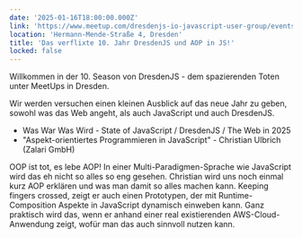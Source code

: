 ```yaml
---
date: '2025-01-16T18:00:00.000Z'
link: 'https://www.meetup.com/dresdenjs-io-javascript-user-group/events/304998249'
location: 'Hermann-Mende-Straße 4, Dresden'
title: 'Das verflixte 10. Jahr DresdenJS und AOP in JS!'
locked: false
---
```

Willkommen in der 10. Season von DresdenJS - dem spazierenden Toten unter MeetUps in Dresden.

Wir werden versuchen einen kleinen Ausblick auf das neue Jahr zu geben, sowohl was das Web angeht, als auch JavaScript und auch DresdenJS.

* Was War Was Wird - State of JavaScript / DresdenJS / The Web in 2025
* "Aspekt-orientiertes Programmieren in JavaScript" - Christian Ulbrich (Zalari GmbH)

OOP ist tot, es lebe AOP! In einer Multi-Paradigmen-Sprache wie JavaScript wird das eh nicht so alles so eng gesehen. Christian wird uns noch einmal kurz AOP erklären und was man damit so alles machen kann. Keeping fingers crossed, zeigt er auch einen Prototypen, der mit Runtime-Composition Aspekte in JavaScript dynamisch einweben kann.
Ganz praktisch wird das, wenn er anhand einer real existierenden AWS-Cloud-Anwendung zeigt, wofür man das auch sinnvoll nutzen kann.
